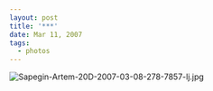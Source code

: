 ```yaml
---
layout: post
title: '***'
date: Mar 11, 2007
tags:
  - photos
---
```


![Sapegin-Artem-20D-2007-03-08-278-7857-lj.jpg](upload://Sapegin-Artem-20D-2007-03-08-278-7857-lj.jpg)
